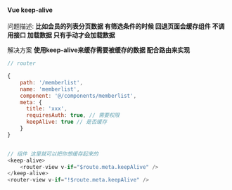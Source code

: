 #### Vue keep-alive

问题描述: **比如会员的列表分页数据 有筛选条件的时候 回退页面会缓存组件 不调用接口 加载数据 只有手动才会加载数据**

解决方案 **使用keep-alive来缓存需要被缓存的数据 配合路由来实现**

```javascript
// router

{
    path: '/memberlist',
    name: 'memberlist',
   	component: '@/components/memberlist',
    meta: {
      title: 'xxx',
      requiresAuth: true, // 需要权限
      keepAlive: true // 是否缓存
    }
}


// 组件 这里就可以把你想缓存起来的
<keep-alive>
	<router-view v-if="$route.meta.keepAlive" />    
</keep-alive>
<router-view v-if="!$route.meta.keepAlive" />    

```

